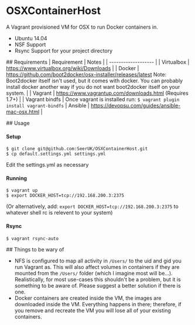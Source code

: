 OSXContainerHost
================

A Vagrant provisioned VM for OSX to run Docker containers in.
* Ubuntu 14.04
* NSF Support
* Rsync Support for your project directory

## Requirements
| Requirement | Notes |
| ------------------- |
| Virtualbox | https://www.virtualbox.org/wiki/Downloads |
| Docker | https://github.com/boot2docker/osx-installer/releases/latest Note: Boot2docker itself isn't used, but it comes with docker. You can probably install docker another way if you do not want boot2docker itself on your system. |
| Vagrant | https://www.vagrantup.com/downloads.html (Requires 1.7+) |
| Vagrant bindfs | Once vagrant is installed run: ``` $ vagrant plugin install vagrant-bindfs ```
| Ansible | https://devopsu.com/guides/ansible-mac-osx.html |


## Usage

#### Setup
```
$ git clone git@github.com:SeerUK/OSXContainerHost.git
$ cp default.settings.yml settings.yml
```
Edit the settings.yml as necessary

#### Running
```
$ vagrant up
$ export DOCKER_HOST=tcp://192.168.200.3:2375
```
(Or alternatively, add: `export DOCKER_HOST=tcp://192.168.200.3:2375` to whatever shell rc is relevent to your system)

#### Rsync
```
$ vagrant rsync-auto
```

## Things to be wary of

* NFS is configured to map all activity in `/Users/` to the uid and gid you run Vagrant as. This will also affect volumes in containers if they are mounted from the `/Users/` folder (which I imagine most will be...). Realistically, for most use-cases this shouldn't be a problem, but it is something to be aware of. Please suggest a better solution if there is one.
* Docker containers are created inside the VM, the images are downloaded inside the VM. Everything happens in there; therefore, if you remove and recreate the VM you will lose all of your existing containers.
